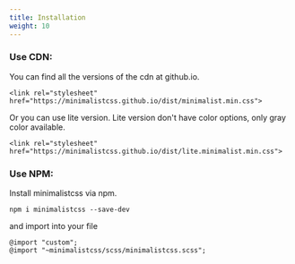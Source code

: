 ```yaml
---
title: Installation
weight: 10
---
```


### Use CDN:

You can find all the versions of the cdn at github.io.

```
<link rel="stylesheet" href="https://minimalistcss.github.io/dist/minimalist.min.css">
```

Or you can use lite version. Lite version don't have color options, only gray color available.

```
<link rel="stylesheet" href="https://minimalistcss.github.io/dist/lite.minimalist.min.css">
```

### Use NPM:

Install minimalistcss via npm.

`npm i minimalistcss --save-dev`

and import into your file

```
@import "custom";
@import "~minimalistcss/scss/minimalistcss.scss";
```